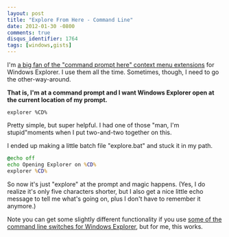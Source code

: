 ```yaml
---
layout: post
title: "Explore From Here - Command Line"
date: 2012-01-30 -0800
comments: true
disqus_identifier: 1764
tags: [windows,gists]
---
```

I'm [a big fan of the "command prompt here" context menu extensions](/archive/2007/11/20/command-prompt-here-round-up.aspx) for Windows Explorer. I use them all the time. Sometimes, though, I need to go the other-way-around.

**That is, I'm at a command prompt and I want Windows Explorer open at
the current location of my prompt.**

`explorer %CD%`

Pretty simple, but super helpful. I had one of those "man, I'm stupid"moments when I put two-and-two together on this.

I ended up making a little batch file "explore.bat" and stuck it in my path.

```cmd
@echo off
echo Opening Explorer on %CD%
explorer %CD%
```

So now it's just "explore" at the prompt and magic happens. (Yes, I do realize it's only five characters shorter, but I also get a nice little echo message to tell me what's going on, plus I don't have to remember it anymore.)

Note you can get some slightly different functionality if you use [some of the command line switches for Windows Explorer](http://support.microsoft.com/kb/130510), but for me, this works.
